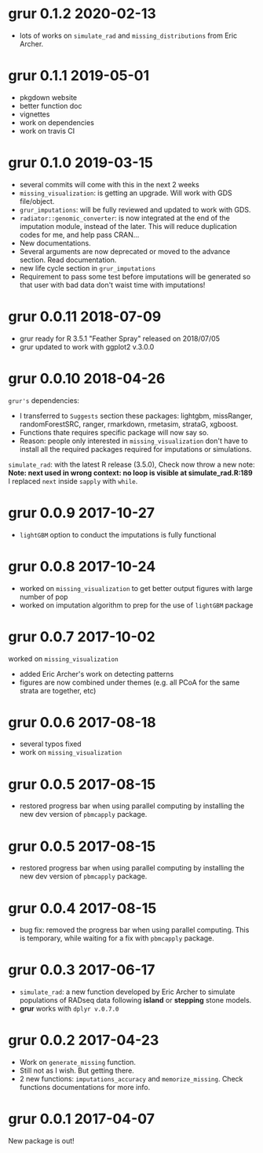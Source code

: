 # grur 0.1.2 2020-02-13

* lots of works on `simulate_rad` and `missing_distributions` from Eric Archer.


# grur 0.1.1 2019-05-01

* pkgdown website
* better function doc
* vignettes
* work on dependencies
* work on travis CI



# grur 0.1.0 2019-03-15

* several commits will come with this in the next 2 weeks
* `missing_visualization`: is getting an upgrade. Will work with GDS file/object.
* `grur_imputations`: will be fully reviewed and updated to work with GDS.
* `radiator::genomic_converter`: is now integrated at the end of the imputation 
module, instead of the later. This will reduce duplication codes for me, and help pass
CRAN...
* New documentations.
* Several arguments are now deprecated or moved to the advance section. Read documentation.
* new life cycle section in `grur_imputations`
* Requirement to pass some test before imputations will be generated so that
user with bad data don't waist time with imputations!


# grur 0.0.11 2018-07-09

* grur ready for R 3.5.1 "Feather Spray" released on 2018/07/05
* grur updated to work with ggplot2 v.3.0.0


# grur 0.0.10 2018-04-26

`grur's` dependencies:

  * I transferred to `Suggests` section these packages: 
  lightgbm, missRanger, randomForestSRC, ranger, rmarkdown, rmetasim, strataG,
  xgboost.
  * Functions thate requires specific package will now say so.
  * Reason: people only interested in `missing_visualization` don't have to install
  all the required packages required for imputations or simulations.

`simulate_rad`: with the latest R release (3.5.0), Check now throw a new note:
**Note: next used in wrong context: no loop is visible at simulate_rad.R:189**
I replaced `next` inside `sapply` with `while`.


# grur 0.0.9 2017-10-27

* `lightGBM` option to conduct the imputations is fully functional



# grur 0.0.8 2017-10-24

* worked on `missing_visualization` to get better output figures with large number of pop
* worked on imputation algorithm to prep for the use of `lightGBM` package


# grur 0.0.7 2017-10-02

worked on `missing_visualization`
* added Eric Archer's work on detecting patterns
* figures are now combined under themes (e.g. all PCoA for the same strata are together, etc)

# grur 0.0.6 2017-08-18

* several typos fixed
* work on `missing_visualization`

# grur 0.0.5 2017-08-15

* restored progress bar when using parallel computing by installing the new dev
version of `pbmcapply` package.



# grur 0.0.5 2017-08-15

* restored progress bar when using parallel computing by installing the new dev
version of `pbmcapply` package.


# grur 0.0.4 2017-08-15

* bug fix: removed the progress bar when using parallel computing.
This is temporary, while waiting for a fix with `pbmcapply` package.


# grur 0.0.3 2017-06-17

* `simulate_rad`: a new function developed by Eric Archer to simulate populations
of RADseq data following **island** or **stepping** stone models.
* **grur** works with `dplyr v.0.7.0`

# grur 0.0.2 2017-04-23

* Work on `generate_missing` function.
* Still not as I wish. But getting there.
* 2 new functions: `imputations_accuracy` and `memorize_missing`. Check functions
documentations for more info.


# grur 0.0.1 2017-04-07

New package is out!


